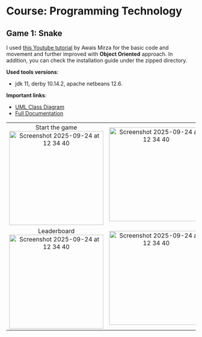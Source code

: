 # Course: Programming Technology

## Game 1: Snake


I used [this Youtube tutorial](https://www.youtube.com/watch?v=_SqnzvJuKiA) by Awais Mirza for the basic code and movement and further improved with **Object Oriented** approach. In addition, you can check the installation guide under the zipped directory.

__Used tools versions__:
- jdk 11, derby 10.14.2, apache netbeans 12.6.

__Important links__:
- [UML Class Diagram](https://github.com/khongorzulkhenchbish/ELTE_course_projects/blob/main/programming_technology/khongorzul-Snake/workspace/snake-class-diagram.png)
- [Full Documentation](https://github.com/khongorzulkhenchbish/ELTE_course_projects/blob/main/programming_technology/khongorzul-Snake/workspace/khongorzul-assignments-3.pdf)


<table>
  <tr>
    <td align="center">
      Start the game
      <br>
      <img src="https://github.com/user-attachments/assets/88c68373-c11d-48b8-9681-c2778361da1b" alt="Screenshot 2025-09-24 at 12 34 40" height="250">
    </td>
    <td align="center">
      <img src="https://github.com/user-attachments/assets/7f713725-8454-48d3-b12a-41657192674d" alt="Screenshot 2025-09-24 at 12 34 40" height="250">
    </td>
  </tr>
  <tr>
    <td align="center">
      Leaderboard<br>
      <img src="https://github.com/user-attachments/assets/cd6a6598-fc2e-41ec-8330-a3ea0354141e" alt="Screenshot 2025-09-24 at 12 34 40" height="250">
    </td>
    <td align="center">
      <img src="https://github.com/user-attachments/assets/987b8869-8069-4497-aab1-90f8c3801bfb" alt="Screenshot 2025-09-24 at 12 34 40" height="250">
    </td>
  </tr>
</table>
